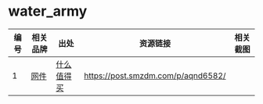 # water_army


| 编号          | 相关品牌        |出处          |资源链接 |相关截图|
| ------------- | ------------- |------------- |------------- |------------- |
| 1  | [网件](https://baike.baidu.com/item/%E7%BE%8E%E5%9B%BD%E7%BD%91%E4%BB%B6%E5%85%AC%E5%8F%B8/844142?fr=aladdin)  |[什么值得买](https://post.smzdm.com/p/aqnd6582/)  |https://post.smzdm.com/p/aqnd6582/||